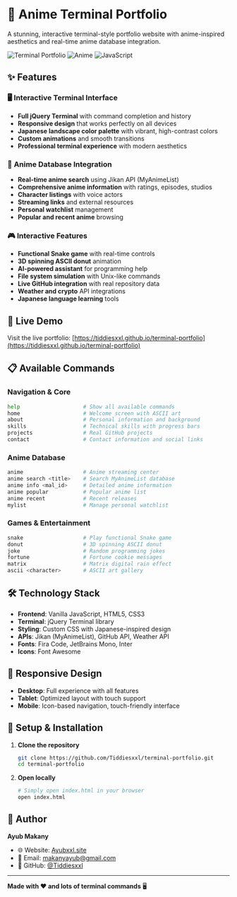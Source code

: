# 🎌 Anime Terminal Portfolio

A stunning, interactive terminal-style portfolio website with anime-inspired aesthetics and real-time anime database integration.

![Terminal Portfolio](https://img.shields.io/badge/Portfolio-Terminal-00D4FF?style=for-the-badge&logo=terminal&logoColor=white)
![Anime](https://img.shields.io/badge/Anime-Database-FF4757?style=for-the-badge&logo=crunchyroll&logoColor=white)
![JavaScript](https://img.shields.io/badge/JavaScript-Vanilla-F7DF1E?style=for-the-badge&logo=javascript&logoColor=black)

## ✨ Features

### 🖥️ **Interactive Terminal Interface**
- **Full jQuery Terminal** with command completion and history
- **Responsive design** that works perfectly on all devices
- **Japanese landscape color palette** with vibrant, high-contrast colors
- **Custom animations** and smooth transitions
- **Professional terminal experience** with modern aesthetics

### 🎌 **Anime Database Integration**
- **Real-time anime search** using Jikan API (MyAnimeList)
- **Comprehensive anime information** with ratings, episodes, studios
- **Character listings** with voice actors
- **Streaming links** and external resources
- **Personal watchlist** management
- **Popular and recent anime** browsing

### 🎮 **Interactive Features**
- **Functional Snake game** with real-time controls
- **3D spinning ASCII donut** animation
- **AI-powered assistant** for programming help
- **File system simulation** with Unix-like commands
- **Live GitHub integration** with real repository data
- **Weather and crypto** API integrations
- **Japanese language learning** tools

## 🚀 **Live Demo**

Visit the live portfolio: [https://tiddiesxxl.github.io/terminal-portfolio](https://tiddiesxxl.github.io/terminal-portfolio)

## 📋 **Available Commands**

### **Navigation & Core**
```bash
help                    # Show all available commands
home                    # Welcome screen with ASCII art
about                   # Personal information and background
skills                  # Technical skills with progress bars
projects                # Real GitHub projects
contact                 # Contact information and social links
```

### **Anime Database**
```bash
anime                   # Anime streaming center
anime search <title>    # Search MyAnimeList database
anime info <mal_id>     # Detailed anime information
anime popular           # Popular anime list
anime recent            # Recent releases
mylist                  # Manage personal watchlist
```

### **Games & Entertainment**
```bash
snake                   # Play functional Snake game
donut                   # 3D spinning ASCII donut
joke                    # Random programming jokes
fortune                 # Fortune cookie messages
matrix                  # Matrix digital rain effect
ascii <character>       # ASCII art gallery
```

## 🛠️ **Technology Stack**

- **Frontend**: Vanilla JavaScript, HTML5, CSS3
- **Terminal**: jQuery Terminal library
- **Styling**: Custom CSS with Japanese-inspired design
- **APIs**: Jikan (MyAnimeList), GitHub API, Weather API
- **Fonts**: Fira Code, JetBrains Mono, Inter
- **Icons**: Font Awesome

## 📱 **Responsive Design**

- **Desktop**: Full experience with all features
- **Tablet**: Optimized layout with touch support
- **Mobile**: Icon-based navigation, touch-friendly interface

## 🔧 **Setup & Installation**

1. **Clone the repository**
   ```bash
   git clone https://github.com/Tiddiesxxl/terminal-portfolio.git
   cd terminal-portfolio
   ```

2. **Open locally**
   ```bash
   # Simply open index.html in your browser
   open index.html
   ```

## 👤 **Author**

**Ayub Makany**
- 🌐 Website: [Ayubxxl.site](https://Ayubxxl.site)
- 📧 Email: makanyayub@gmail.com
- 💼 GitHub: [@Tiddiesxxl](https://github.com/Tiddiesxxl)

---

**Made with ❤️ and lots of terminal commands** 🖥️